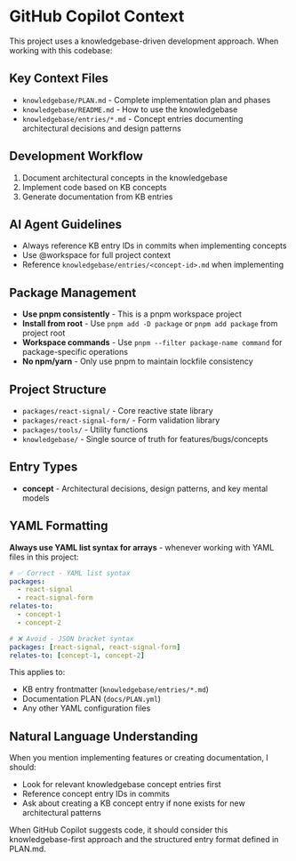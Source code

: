 # GitHub Copilot Context

This project uses a knowledgebase-driven development approach. When working with this codebase:

## Key Context Files

- `knowledgebase/PLAN.md` - Complete implementation plan and phases
- `knowledgebase/README.md` - How to use the knowledgebase
- `knowledgebase/entries/*.md` - Concept entries documenting architectural decisions and design patterns

## Development Workflow

1. Document architectural concepts in the knowledgebase
2. Implement code based on KB concepts
3. Generate documentation from KB entries

## AI Agent Guidelines

- Always reference KB entry IDs in commits when implementing concepts
- Use @workspace for full project context
- Reference `knowledgebase/entries/<concept-id>.md` when implementing

## Package Management

- **Use pnpm consistently** - This is a pnpm workspace project
- **Install from root** - Use `pnpm add -D package` or `pnpm add package` from project root
- **Workspace commands** - Use `pnpm --filter package-name command` for package-specific operations
- **No npm/yarn** - Only use pnpm to maintain lockfile consistency

## Project Structure

- `packages/react-signal/` - Core reactive state library
- `packages/react-signal-form/` - Form validation library
- `packages/tools/` - Utility functions
- `knowledgebase/` - Single source of truth for features/bugs/concepts

## Entry Types

- **concept** - Architectural decisions, design patterns, and key mental models

## YAML Formatting

**Always use YAML list syntax for arrays** - whenever working with YAML files in this project:

```yaml
# ✅ Correct - YAML list syntax
packages:
  - react-signal
  - react-signal-form
relates-to:
  - concept-1
  - concept-2

# ❌ Avoid - JSON bracket syntax
packages: [react-signal, react-signal-form]
relates-to: [concept-1, concept-2]
```

This applies to:

- KB entry frontmatter (`knowledgebase/entries/*.md`)
- Documentation PLAN (`docs/PLAN.yml`)
- Any other YAML configuration files

## Natural Language Understanding

When you mention implementing features or creating documentation, I should:

- Look for relevant knowledgebase concept entries first
- Reference concept entry IDs in commits
- Ask about creating a KB concept entry if none exists for new architectural patterns

When GitHub Copilot suggests code, it should consider this knowledgebase-first approach and the structured entry format defined in PLAN.md.
